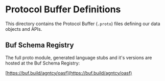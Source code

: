 # Protocol Buffer Definitions

This directory contains the Protocol Buffer (`.proto`) files defining our data objects and APIs.

## Buf Schema Registry

The full proto module, generated language stubs and it's versions are hosted at the Buf Schema Registry:

[https://buf.build/agntcy/oasf](https://buf.build/agntcy/oasf)
